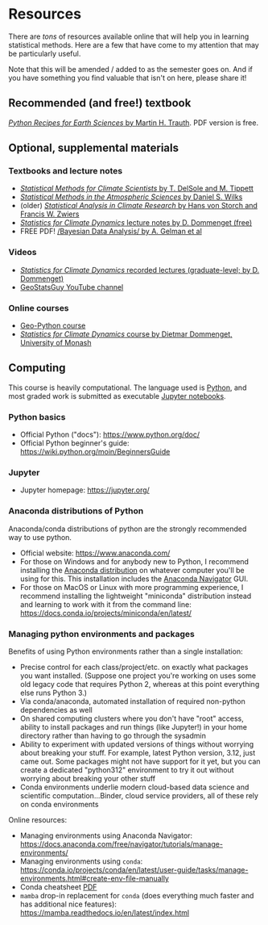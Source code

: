 # Resources
There are *tons* of resources available online that will help you in learning statistical methods.  Here are a few that have come to my attention that may be particularly useful.

Note that this will be amended / added to as the semester goes on.  And if you have something you find valuable that isn't on here, please share it! 

## Recommended (and free!) textbook
[*Python Recipes for Earth Sciences* by Martin H. Trauth](https://link.springer.com/book/10.1007/978-3-031-07719-7).  PDF version is free.

## Optional, supplemental materials

### Textbooks and lecture notes
* [*Statistical Methods for Climate Scientists* by T. DelSole and M. Tippett](https://doi.org/10.1017/9781108659055)
* [*Statistical Methods in the Atmospheric Sciences* by Daniel S. Wilks](https://doi.org/10.1016/C2017-0-03921-6)
* (older) [*Statistical Analysis in Climate Research* by Hans von Storch and Francis W. Zwiers](https://doi.org/10.1017/CBO9780511612336)
* [*Statistics for Climate Dynamics* lecture notes by D. Dommenget (free)](https://users.monash.edu.au/~dietmard/teaching/statistics-for-climate-reserach/dommenget.statistics.lecture.notes.pdf)
* FREE PDF! [/Bayesian Data Analysis/ by A. Gelman et al ](http://www.stat.columbia.edu/~gelman/book/)

### Videos
* [*Statistics for Climate Dynamics* recorded lectures (graduate-level; by D. Dommenget)](https://users.monash.edu.au/~dietmard/teaching/statistics-for-climate-reserach/lecture-videos/) 
* [GeoStatsGuy YouTube channel](https://www.youtube.com/@GeostatsGuyLectures)

### Online courses
* [Geo-Python course](https://geo-python-site.readthedocs.io/en/latest/index.html)
* [*Statistics for Climate Dynamics* course by Dietmar Dommenget, University of Monash](https://users.monash.edu.au/~dietmard/teaching/statistics-for-climate-reserach/)


## Computing
This course is heavily computational.  The language used is [Python](https://www.python.org/), and most graded work is submitted as executable [Jupyter notebooks](https://jupyter.org/).

### Python basics
* Official Python ("docs"): https://www.python.org/doc/ 
* Official Python beginner's guide: https://wiki.python.org/moin/BeginnersGuide

### Jupyter
* Jupyter homepage: https://jupyter.org/

### Anaconda distributions of Python
Anaconda/conda distributions of python are the strongly recommended way to use python.

* Official website: https://www.anaconda.com/
* For those on Windows and for anybody new to Python, I recommend installing the [Anaconda distribution](https://www.anaconda.com/download) on whatever computer you'll be using for this.  This installation includes the [Anaconda Navigator](https://docs.anaconda.com/free/navigator/) GUI.
* For those on MacOS or Linux with more programming experience, I recommend installing the lightweight "miniconda" distribution instead and learning to work with it from the command line: https://docs.conda.io/projects/miniconda/en/latest/

### Managing python environments and packages
Benefits of using Python environments rather than a single installation:

* Precise control for each class/project/etc. on exactly what packages you want installed.  (Suppose one project you're working on uses some old legacy code that requires Python 2, whereas at this point everything else runs Python 3.)
* Via conda/anaconda, automated installation of required non-python dependencies as well 
* On shared computing clusters where you don't have "root" access, ability to install packages and run things (like Jupyter!) in your home directory rather than having to go through the sysadmin
* Ability to experiment with updated versions of things without worrying about breaking your stuff.  For example, latest Python version, 3.12, just came out.  Some packages might not have support for it yet, but you can create a dedicated "python312" environment to try it out without worrying about breaking your other stuff
* Conda environments underlie modern cloud-based data science and scientific computation...Binder, cloud service providers, all of these rely on conda environments 

Online resources:

* Managing environments using Anaconda Navigator: https://docs.anaconda.com/free/navigator/tutorials/manage-environments/ 
* Managing environments using `conda`: https://conda.io/projects/conda/en/latest/user-guide/tasks/manage-environments.html#create-env-file-manually
* Conda cheatsheet [PDF](https://docs.conda.io/projects/conda/en/latest/_downloads/843d9e0198f2a193a3484886fa28163c/conda-cheatsheet.pdf)
* `mamba` drop-in replacement for `conda` (does everything much faster and has additional nice features): https://mamba.readthedocs.io/en/latest/index.html

